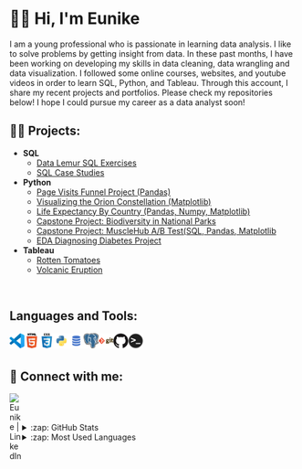 <h1>🙋‍♀️ Hi, I'm Eunike <br/></h1>

I am a young professional who is passionate in learning data analysis. I like to solve problems by getting insight from data. 
In these past months, I have been working on developing my skills in data cleaning, data wrangling and data visualization. 
I followed some online courses, websites, and youtube videos in order to learn SQL, Python, and Tableau.
Through this account, I share my recent projects and portfolios. Please check my repositories below! I hope I could pursue my career as a data analyst soon! 

<h2>👩‍💻 Projects:</h2>

- <b>SQL</b>
  - [Data Lemur SQL Exercises ](https://github.com/eunikehp/DataLemur-SQL-exercises)
  - [SQL Case Studies](https://github.com/eunikehp/SQL-Case-Studies)
- <b>Python</b>
  - [Page Visits Funnel Project (Pandas)](https://github.com/eunikehp/Page_Visits_Funnel_Project/tree/main)
  - [Visualizing the Orion Constellation (Matplotlib)](https://github.com/eunikehp/Visualizing-the-Orion-Constellation)
  - [Life Expectancy By Country (Pandas, Numpy, Matplotlib)](https://github.com/eunikehp/Life-Expectancy-By-Country)
  - [Capstone Project: Biodiversity in National Parks](https://github.com/eunikehp/Biodiversity-in-National-Parks)
  - [Capstone Project: MuscleHub A/B Test(SQL, Pandas, Matplotlib](https://github.com/eunikehp/MuscleHub-A-B-Test)
  - [EDA Diagnosing Diabetes Project](https://github.com/eunikehp/EDA-Diagnosing-Diabetes)
- <b>Tableau</b>
  - [Rotten Tomatoes](https://public.tableau.com/app/profile/eunikepardede/viz/RottenTomatoes_16656655388840/Dashboard1)
  - [Volcanic Eruption](https://public.tableau.com/app/profile/eunikepardede/viz/VolcanicEruptions_16656691598690/Dashboard1)

<br />

<h2> Languages and Tools:</h2>

[<img align="left" alt="Visual Studio Code" width="26px" src="https://raw.githubusercontent.com/github/explore/80688e429a7d4ef2fca1e82350fe8e3517d3494d/topics/visual-studio-code/visual-studio-code.png" />][portfolio]
[<img align="left" alt="HTML5" width="26px" src="https://raw.githubusercontent.com/github/explore/80688e429a7d4ef2fca1e82350fe8e3517d3494d/topics/html/html.png" />][portfolio]
[<img align="left" alt="CSS3" width="26px" src="https://raw.githubusercontent.com/github/explore/80688e429a7d4ef2fca1e82350fe8e3517d3494d/topics/css/css.png" />][portfolio]
[<img align="left" alt="python" width="26px" src="https://raw.githubusercontent.com/github/explore/80688e429a7d4ef2fca1e82350fe8e3517d3494d/topics/python/python.png" />][portfolio]
[<img align="left" alt="SQL" width="26px" src="https://raw.githubusercontent.com/github/explore/80688e429a7d4ef2fca1e82350fe8e3517d3494d/topics/sql/sql.png" />][portfolio]
[<img align="left" alt="postgreSQL" width="26px" src="https://raw.githubusercontent.com/github/explore/80688e429a7d4ef2fca1e82350fe8e3517d3494d/topics/postgresql/postgresql.png" />][portfolio]
[<img align="left" alt="Git" width="26px" src="https://raw.githubusercontent.com/github/explore/80688e429a7d4ef2fca1e82350fe8e3517d3494d/topics/git/git.png" />][portfolio]
[<img align="left" alt="GitHub" width="26px" src="https://raw.githubusercontent.com/github/explore/78df643247d429f6cc873026c0622819ad797942/topics/github/github.png" />][portfolio]
[<img align="left" alt="Terminal" width="26px" src="https://raw.githubusercontent.com/github/explore/80688e429a7d4ef2fca1e82350fe8e3517d3494d/topics/terminal/terminal.png" />][portfolio]

<br />
<br /> 

<h2> 🤳 Connect with me:</h2>

[<img align="left" alt="Eunike | LinkedIn" width="22px" src="https://cdn.jsdelivr.net/npm/simple-icons@v3/icons/linkedin.svg" />][linkedin]

[linkedin]: www.linkedin.com/in/eunikepardede

<br />
<br />
<br /> 

<details>
  <summary>:zap: GitHub Stats</summary>

  <img align="left" alt="Eunike's GitHub Stats" src="https://github-readme-stats.vercel.app/api?username=eunikehp&show_icons=true&hide_border=true" />

</details>


<details>
  <summary>:zap: Most Used Languages</summary>

<img align="left" alt="Eunike's GitHub Top Languages" src="https://github-readme-stats.vercel.app/api/top-langs/?username=eunikehp" />

</details>

[portfolio]: https://github.com/eunikehp?tab=repositories
